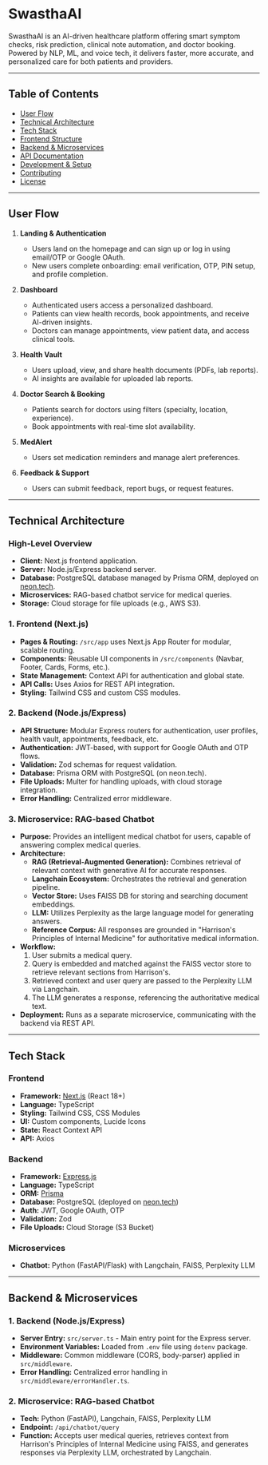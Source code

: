 # SwasthaAI

SwasthaAI is an AI-driven healthcare platform offering smart symptom checks, risk prediction, clinical note automation, and doctor booking. Powered by NLP, ML, and voice tech, it delivers faster, more accurate, and personalized care for both patients and providers.

---

## Table of Contents

- [User Flow](#user-flow)
- [Technical Architecture](#technical-architecture)
- [Tech Stack](#tech-stack)
- [Frontend Structure](#frontend-structure)
- [Backend & Microservices](#backend--microservices)
- [API Documentation](#api-documentation)
- [Development & Setup](#development--setup)
- [Contributing](#contributing)
- [License](#license)

---

## User Flow

1. **Landing & Authentication**
   - Users land on the homepage and can sign up or log in using email/OTP or Google OAuth.
   - New users complete onboarding: email verification, OTP, PIN setup, and profile completion.

2. **Dashboard**
   - Authenticated users access a personalized dashboard.
   - Patients can view health records, book appointments, and receive AI-driven insights.
   - Doctors can manage appointments, view patient data, and access clinical tools.

3. **Health Vault**
   - Users upload, view, and share health documents (PDFs, lab reports).
   - AI insights are available for uploaded lab reports.

4. **Doctor Search & Booking**
   - Patients search for doctors using filters (specialty, location, experience).
   - Book appointments with real-time slot availability.

5. **MedAlert**
   - Users set medication reminders and manage alert preferences.

6. **Feedback & Support**
   - Users can submit feedback, report bugs, or request features.

---

## Technical Architecture

### High-Level Overview

- **Client:** Next.js frontend application.
- **Server:** Node.js/Express backend server.
- **Database:** PostgreSQL database managed by Prisma ORM, deployed on [neon.tech](https://neon.tech).
- **Microservices:** RAG-based chatbot service for medical queries.
- **Storage:** Cloud storage for file uploads (e.g., AWS S3).

### 1. Frontend (Next.js)

- **Pages & Routing:** `/src/app` uses Next.js App Router for modular, scalable routing.
- **Components:** Reusable UI components in `/src/components` (Navbar, Footer, Cards, Forms, etc.).
- **State Management:** Context API for authentication and global state.
- **API Calls:** Uses Axios for REST API integration.
- **Styling:** Tailwind CSS and custom CSS modules.

### 2. Backend (Node.js/Express)

- **API Structure:** Modular Express routers for authentication, user profiles, health vault, appointments, feedback, etc.
- **Authentication:** JWT-based, with support for Google OAuth and OTP flows.
- **Validation:** Zod schemas for request validation.
- **Database:** Prisma ORM with PostgreSQL (on neon.tech).
- **File Uploads:** Multer for handling uploads, with cloud storage integration.
- **Error Handling:** Centralized error middleware.

### 3. Microservice: RAG-based Chatbot

- **Purpose:** Provides an intelligent medical chatbot for users, capable of answering complex medical queries.
- **Architecture:**
  - **RAG (Retrieval-Augmented Generation):** Combines retrieval of relevant context with generative AI for accurate responses.
  - **Langchain Ecosystem:** Orchestrates the retrieval and generation pipeline.
  - **Vector Store:** Uses FAISS DB for storing and searching document embeddings.
  - **LLM:** Utilizes Perplexity as the large language model for generating answers.
  - **Reference Corpus:** All responses are grounded in "Harrison's Principles of Internal Medicine" for authoritative medical information.
- **Workflow:**
  1. User submits a medical query.
  2. Query is embedded and matched against the FAISS vector store to retrieve relevant sections from Harrison's.
  3. Retrieved context and user query are passed to the Perplexity LLM via Langchain.
  4. The LLM generates a response, referencing the authoritative medical text.
- **Deployment:** Runs as a separate microservice, communicating with the backend via REST API.

---

## Tech Stack

### Frontend

- **Framework:** [Next.js](https://nextjs.org/) (React 18+)
- **Language:** TypeScript
- **Styling:** Tailwind CSS, CSS Modules
- **UI:** Custom components, Lucide Icons
- **State:** React Context API
- **API:** Axios

### Backend

- **Framework:** [Express.js](https://expressjs.com/)
- **Language:** TypeScript
- **ORM:** [Prisma](https://www.prisma.io/)
- **Database:** PostgreSQL (deployed on [neon.tech](https://neon.tech))
- **Auth:** JWT, Google OAuth, OTP
- **Validation:** Zod
- **File Uploads:** Cloud Storage (S3 Bucket)

### Microservices

- **Chatbot:** Python (FastAPI/Flask) with Langchain, FAISS, Perplexity LLM

---

## Backend & Microservices

### 1. Backend (Node.js/Express)

- **Server Entry:** `src/server.ts` - Main entry point for the Express server.
- **Environment Variables:** Loaded from `.env` file using `dotenv` package.
- **Middleware:** Common middleware (CORS, body-parser) applied in `src/middleware`.
- **Error Handling:** Centralized error handling in `src/middleware/errorHandler.ts`.

### 2. Microservice: RAG-based Chatbot

- **Tech:** Python (FastAPI), Langchain, FAISS, Perplexity LLM
- **Endpoint:** `/api/chatbot/query`
- **Function:** Accepts user medical queries, retrieves context from Harrison's Principles of Internal Medicine using FAISS, and generates responses via Perplexity LLM, orchestrated by Langchain.